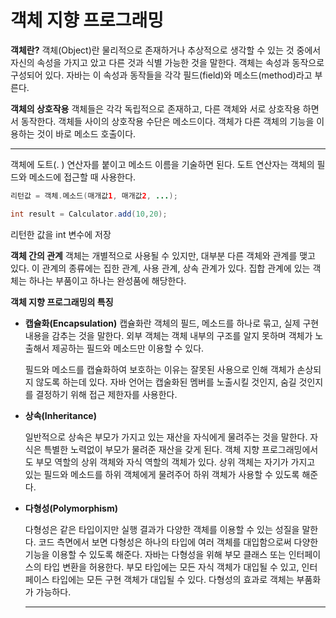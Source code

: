 # 객체 지향 프로그래밍


**객체란?** 
객체(Object)란 물리적으로 존재하거나 추상적으로 생각할 수 있는 것 중에서 자신의 속성을
가지고 았고 다른 것과 식별 가능한 것을 말한다. 객체는 속성과 동작으로 구성되어 있다. 자바는 이 속성과 동작들을 각각 필드(field)와  메소드(method)라고 부른다.




**객체의 상호작용**
객체들은 각각 독립적으로 존재하고, 다른 객체와 서로 상호작용 하면서 동작한다. 객체들 사이의 상호작용 수단은 메소드이다. 객체가 다른 객체의 기능을 이용하는 것이 바로 메소드 호출이다.

---

객체에 도트(. ) 연산자를 붙이고 메소드 이름을 기술하면 된다. 도트 연산자는 객체의 필드와 메소드에 접근할 때 사용한다.

```java
리턴값 = 객체.메소드(매개값1, 매개값2, ...);
```

```java
int result = Calculator.add(10,20);
```

리턴한 값을 int 변수에 저장


**객체 간의 관계**
객체는 개별적으로 사용될 수 있지만, 대부분 다른 객체와 관계를 맺고 있다. 이 관계의 종류에는 집한 관계, 사용 관계, 상속 관계가 있다. 집합 관계에 있는 객체는 하나는 부품이고 하나는 완성품에 해당한다.



**객체 지향 프로그래밍의 특징**

- **캡슐화(Encapsulation)**
캡슐화란 객체의 필드, 메소드를 하나로 묶고, 실제 구현 내용을 감추는 것을 말한다. 외부 객체는 객체 내부의 구조를 알지 못하며 객체가 노출해서 제공하는 필드와 메소드만 이용할 수 있다.
    
    필드와 메소드를 캡슐화하여 보호하는 이유는 잘못된 사용으로 인해 객체가 손상되지 않도록 하는데 있다. 자바 언어는 캡술화된 멤버를 노출시킬 것인지, 숨길 것인지를 결정하기 위해 접근 제한자를 사용한다.
    
- **상속(Inheritance)**
    
    일반적으로 상속은 부모가 가지고 있는 재산을 자식에게 물려주는 것을 말한다.  자식은 특별한 노력없이 부모가 물려준 재산을 갖게 된다. 객체 지향 프로그래밍에서도 부모 역할의 상위 객체와 자식 역할의 객체가 있다. 상위 객체는 자기가 가지고 있는 필드와 메소드를 하위 객체에게 물려주어 하위 객체가 사용할 수 있도록 해준다.
    
- **다형성(Polymorphism)**
    
    다형성은 같은 타입이지만 실행 결과가 다양한 객체를 이용할 수 있는 성질을 말한다. 코드 측면에서 보면 다형성은 하나의 타입에 여러 객체를 대입함으로써 다양한 기능을 이용할 수 있도록 해준다. 자바는 다형성을 위해 부모 클래스 또는 인터페이스의 타입 변환을 허용한다. 부모 타입에는 모든 자식 객체가 대입될 수 있고, 인터페이스 타입에는 모든 구현 객체가 대입될 수 있다. 다형성의 효과로 객체는 부품화가 가능하다. 
    ****
    
